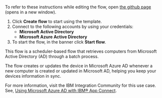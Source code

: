 To refer to these instructions while editing the flow, open [the github page](https://github.com/ot4i/app-connect-templates/tree/master/resources/markdown/Syncs%20Microsoft%20Active%20Directory%20computers%20to%20Microsoft%20Azure%20Active%20Directory_instructions.md) (opens in a new window).

1. Click **Create flow** to start using the template.
2. Connect to the following accounts by using your credentials:
   - **Microsoft Active Directory** 
   - **Microsoft Azure Active Directory**
3. To start the flow, in the banner click **Start flow**.

This flow is a scheduler-based flow that retrieves computers from Microsoft Active Directory (AD) through a batch process.

The flow creates or updates the device in Microsoft Azure AD whenever a new computer is created or updated in Microsoft AD, helping you keep your devices information in sync.

For more information, visit the IBM Integration Community for this use case. See, [Using Microsoft Azure AD with IBM® App Connect](https://community.ibm.com/community/user/integration/blogs/shamini-arumugam1/2022/04/01/using-ibm-app-connect-to-interact-with-msazure-ad).

